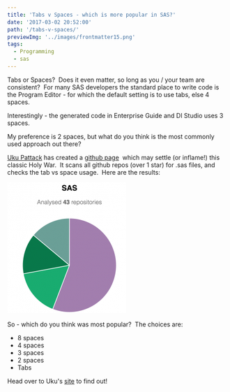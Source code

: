 ```yaml
---
title: 'Tabs v Spaces - which is more popular in SAS?'
date: '2017-03-02 20:52:00'
path: '/tabs-v-spaces/'
previewImg: '../images/frontmatter15.png'
tags:
  - Programming
  - sas
---
```


Tabs or Spaces?  Does it even matter, so long as you / your team are consistent?  For many SAS developers the standard place to write code is the Program Editor - for which the default setting is to use tabs, else 4 spaces.

Interestingly - the generated code in Enterprise Guide and DI Studio uses 3 spaces.

My preference is 2 spaces, but what do you think is the most commonly used approach out there?

<a href="https://github.com/ukupat" target="_blank" rel="noopener">Uku Pattack</a> has created a <a href="https://ukupat.github.io/tabs-or-spaces/" target="_blank" rel="noopener">github page</a>  which may settle (or inflame!) this classic Holy War.  It scans all github repos (over 1 star) for .sas files, and checks the tab vs space usage.  Here are the results:

<img class="size-medium wp-image-79 aligncenter" src="../images/Screen-2BShot-2B2017-03-02-2Bat-2B20.43.56-273x300.png" alt="" width="273" height="300" />

So - which do you think was most popular?  The choices are:

<div style="clear: both; text-align: center;"></div>
<ul>
 	<li>8 spaces</li>
 	<li>4 spaces</li>
 	<li>3 spaces</li>
 	<li>2 spaces</li>
 	<li>Tabs</li>
</ul>
<div>Head over to Uku's <a href="https://ukupat.github.io/tabs-or-spaces/" target="_blank" rel="noopener">site</a> to find out!</div>
<div></div>
